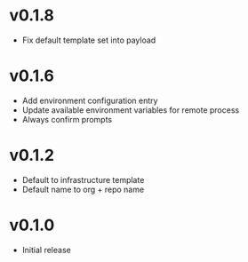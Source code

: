 # v0.1.8
* Fix default template set into payload

# v0.1.6
* Add environment configuration entry
* Update available environment variables for remote process
* Always confirm prompts

# v0.1.2
* Default to infrastructure template
* Default name to org + repo name

# v0.1.0
* Initial release
